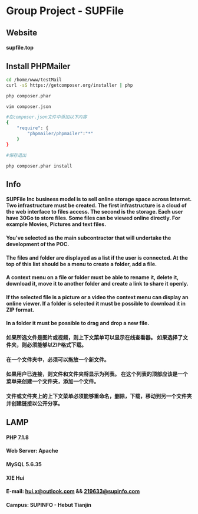 # Group Project - SUPFile



## Website
#### supfile.top

## Install PHPMailer

```bash
cd /home/www/testMail
curl -sS https://getcomposer.org/installer | php

php composer.phar

vim composer.json

#在composer.json文件中添加以下内容
{
    "require": {
        "phpmailer/phpmailer":"*"
    }
}

#保存退出

php composer.phar install
```




## Info
#### SUPFile Inc business model is to sell online storage space across Internet. Two infrastructure must be created. The first infrastructure is a cloud of the web interface to files access. The second is the storage. Each user have 30Go to store files. Some files can be viewed online directly. For example Movies, Pictures and text files.
#### You've selected as the main subcontractor that will undertake the development of the POC.

#### The files and folder are displayed as a list if the user is connected. At the top of this list should be a menu to create a folder, add a file.
#### A context menu on a file or folder must be able to rename it, delete it, download it, move it to another folder and create a link to share it openly.
#### If the selected file is a picture or a video the context menu can display an online viewer. If a folder is selected it must be possible to download it in ZIP format.
#### In a folder it must be possible to drag and drop a new file.

#### 如果所选文件是图片或视频，则上下文菜单可以显示在线查看器。 如果选择了文件夹，则必须能够以ZIP格式下载。
#### 在一个文件夹中，必须可以拖放一个新文件。
#### 如果用户已连接，则文件和文件夹将显示为列表。 在这个列表的顶部应该是一个菜单来创建一个文件夹，添加一个文件。
#### 文件或文件夹上的上下文菜单必须能够重命名，删除，下载，移动到另一个文件夹并创建链接以公开分享。


## LAMP
#### PHP 7.1.8
#### Web Server: Apache
#### MySQL 5.6.35




#### XIE Hui
#### E-mail: hui.x@outlook.com && 219633@supinfo.com
#### Campus: SUPINFO - Hebut Tianjin